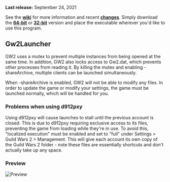 **Last release:** September 24, 2021

See the [**wiki**](https://github.com/Healix/Gw2Launcher/wiki) for more information and recent [**changes**](https://github.com/Healix/Gw2Launcher/wiki/Changes). Simply download the [**64-bit**](https://github.com/Healix/Gw2Launcher/raw/master/Gw2Launcher/bin64/Release/Gw2Launcher.exe) or [**32-bit**](https://github.com/Healix/Gw2Launcher/raw/master/Gw2Launcher/bin/Release/Gw2Launcher.exe) version and place the executable wherever you'd like to use this program.

## Gw2Launcher
GW2 uses a mutex to prevent multiple instances from being opened at the same time. In addition, GW2 also locks access to Gw2.dat, which prevents other processes from reading it. By killing the mutex and enabling -shareArchive, multiple clients can be launched simultaneously.

When -shareArchive is enabled, GW2 will not be able to modify any files. In order to update the game or modify your settings, the game must be launched normally, which will be handled for you.

### Problems when using d912pxy
Using d912pxy will cause launches to stall until the previous account is closed. This is due to d912pxy requiring exclusive access to its files, preventing the game from loading while they're in use. To avoid this, "localized execution" must be enabled and set to "full" under Settings > Guild Wars 2 > Management. This will give each account its own copy of the Guild Wars 2 folder - note these files are essentially shortcuts and don't actually take up any space.

### Preview
![Preview](https://github.com/Healix/Gw2Launcher/wiki/images/preview.jpg)
